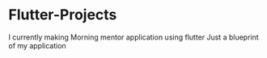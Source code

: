 # Flutter-Projects
I currently making Morning mentor application using flutter
Just a blueprint of my application
